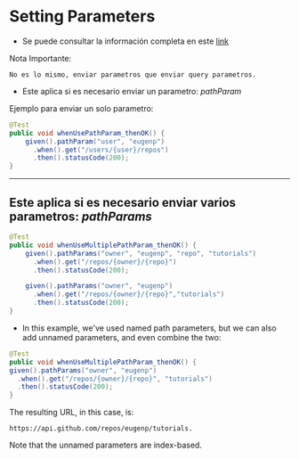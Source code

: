 # Setting Parameters

- Se puede consultar la información completa en este [link](https://www.baeldung.com/rest-assured-header-cookie-parameter)

Nota Importante:

```text
No es lo mismo, enviar parametros que enviar query parametros.
```

- Este aplica si es necesario enviar un parametro: _pathParam_

Ejemplo para enviar un solo parametro:

```java
@Test
public void whenUsePathParam_thenOK() {
    given().pathParam("user", "eugenp")
      .when().get("/users/{user}/repos")
      .then().statusCode(200);
}
```

---

## Este aplica si es necesario enviar varios parametros: _pathParams_

```java
@Test
public void whenUseMultiplePathParam_thenOK() {
    given().pathParams("owner", "eugenp", "repo", "tutorials")
      .when().get("/repos/{owner}/{repo}")
      .then().statusCode(200);

    given().pathParams("owner", "eugenp")
      .when().get("/repos/{owner}/{repo}","tutorials")
      .then().statusCode(200);
}
```

- In this example, we've used named path parameters, but we can also add unnamed parameters, and even combine the two:

```java
@Test
public void whenUseMultiplePathParam_thenOK() {
given().pathParams("owner", "eugenp")
  .when().get("/repos/{owner}/{repo}", "tutorials")
  .then().statusCode(200);
}
```

The resulting URL, in this case, is:

```text
https://api.github.com/repos/eugenp/tutorials.
```

Note that the unnamed parameters are index-based.
